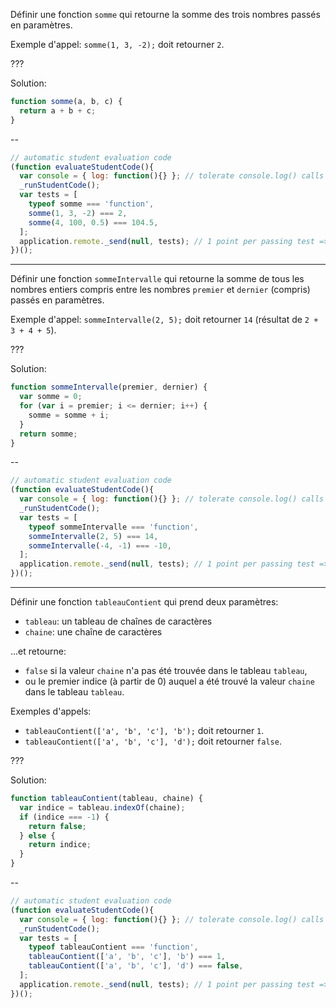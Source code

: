 Définir une fonction `somme` qui retourne la somme des trois nombres passés en paramètres.

Exemple d'appel: `somme(1, 3, -2);` doit retourner `2`.

???

Solution:
```js
function somme(a, b, c) {
  return a + b + c;
}
```

--

```js
// automatic student evaluation code
(function evaluateStudentCode(){
  var console = { log: function(){} }; // tolerate console.log() calls
  _runStudentCode();
  var tests = [
    typeof somme === 'function', 
    somme(1, 3, -2) === 2,
    somme(4, 100, 0.5) === 104.5,
  ];
  application.remote._send(null, tests); // 1 point per passing test => 3 pts per exercise
})();
```

---

Définir une fonction `sommeIntervalle` qui retourne la somme de tous les nombres entiers compris entre les nombres `premier` et `dernier` (compris) passés en paramètres.

Exemple d'appel: `sommeIntervalle(2, 5);` doit retourner `14` (résultat de `2 + 3 + 4 + 5`).

???

Solution:
```js
function sommeIntervalle(premier, dernier) {
  var somme = 0;
  for (var i = premier; i <= dernier; i++) {
    somme = somme + i;
  }
  return somme;
}
```

--

```js
// automatic student evaluation code
(function evaluateStudentCode(){
  var console = { log: function(){} }; // tolerate console.log() calls
  _runStudentCode();
  var tests = [
    typeof sommeIntervalle === 'function',
    sommeIntervalle(2, 5) === 14,
    sommeIntervalle(-4, -1) === -10,
  ];
  application.remote._send(null, tests); // 1 point per passing test => 3 pts per exercise
})();
```

---

Définir une fonction `tableauContient` qui prend deux paramètres:
 - `tableau`: un tableau de chaînes de caractères
 - `chaine`: une chaîne de caractères

...et retourne:
 - `false` si la valeur `chaine` n'a pas été trouvée dans le tableau `tableau`,
 - ou le premier indice (à partir de 0) auquel a été trouvé la valeur `chaine` dans le tableau `tableau`.

Exemples d'appels:
 - `tableauContient(['a', 'b', 'c'], 'b');` doit retourner `1`.
 - `tableauContient(['a', 'b', 'c'], 'd');` doit retourner `false`.

???

Solution:
```js
function tableauContient(tableau, chaine) {
  var indice = tableau.indexOf(chaine);
  if (indice === -1) {
    return false;
  } else {
    return indice;
  }
}
```

--

```js
// automatic student evaluation code
(function evaluateStudentCode(){
  var console = { log: function(){} }; // tolerate console.log() calls
  _runStudentCode();
  var tests = [
    typeof tableauContient === 'function',
    tableauContient(['a', 'b', 'c'], 'b') === 1,
    tableauContient(['a', 'b', 'c'], 'd') === false,
  ];
  application.remote._send(null, tests); // 1 point per passing test => 3 pts per exercise
})();
```
